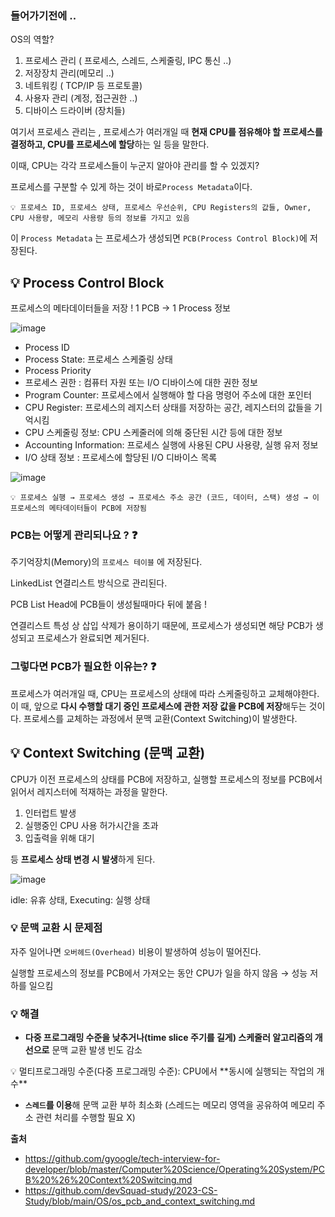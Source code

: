 ### 들어가기전에 ..

OS의 역할?

1. 프로세스 관리 ( 프로세스, 스레드, 스케줄링, IPC 통신 ..)
2. 저장장치 관리(메모리 ..)
3. 네트워킹 ( TCP/IP 등 프로토콜)
4. 사용자 관리 (계정, 접근권한 ..)
5. 디바이스 드라이버 (장치들)

여기서 프로세스 관리는 , 프로세스가 여러개일 때 **현재 CPU를 점유해야 할 프로세스를 결정하고, CPU를 프로세스에 할당**하는 일 등을 말한다. 

이때, CPU는 각각 프로세스들이 누군지 알아야 관리를 할 수 있겠지?

프로세스를 구분할 수 있게 하는 것이 바로`Process Metadata`이다.

```
💡 프로세스 ID, 프로세스 상태, 프로세스 우선순위, CPU Registers의 값들, Owner, CPU 사용량, 메모리 사용량 등의 정보를 가지고 있음
```

이 `Process Metadata` 는 프로세스가 생성되면 `PCB(Process Control Block)`에 저장된다.

## 💡 Process Control Block

프로세스의 메타데이터들을 저장 ! 1 PCB → 1 Process 정보

![image](https://github.com/2024-Computer-Science/2024-Computer-Science/assets/83461362/3c43ab34-5b96-433c-996d-01ce2d1eba08)

- Process ID
- Process State: 프로세스 스케줄링 상태
- Process Priority
- 프로세스 권한 : 컴퓨터 자원 또는 I/O 디바이스에 대한 권한 정보
- Program Counter: 프로세스에서 실행해야 할 다음 명령어 주소에 대한 포인터
- CPU Register: 프로세스의 레지스터 상태를 저장하는 공간, 레지스터의 값들을 기억시킴
- CPU 스케줄링 정보: CPU 스케줄러에 의해 중단된 시간 등에 대한 정보
- Accounting Information: 프로세스 실행에 사용된 CPU 사용량, 실행 유저 정보
- I/O 상태 정보 : 프로세스에 할당된 I/O 디바이스 목록

![image](https://github.com/2024-Computer-Science/2024-Computer-Science/assets/83461362/222e1b00-5b07-4390-9ac1-fe4ae8745355)
```
💡 프로세스 실행 → 프로세스 생성 → 프로세스 주소 공간 (코드, 데이터, 스택) 생성 → 이 프로세스의 메타데이터들이 PCB에 저장됨
```

### PCB는 어떻게 관리되나요 ? ❓

주기억장치(Memory)의 `프로세스 테이블` 에 저장된다.

LinkedList 연결리스트 방식으로 관리된다. 

PCB List Head에 PCB들이 생성될때마다 뒤에 붙음 ! 

연결리스트 특성 상 삽입 삭제가 용이하기 때문에, 프로세스가 생성되면 해당 PCB가 생성되고 프로세스가 완료되면 제거된다.

### 그렇다면 PCB가 필요한 이유는? ❓

프로세스가 여러개일 때, CPU는 프로세스의 상태에 따라 스케줄링하고 교체해야한다. 이 때, 앞으로 **다시 수행할 대기 중인 프로세스에 관한 저장 값을 PCB에 저장**해두는 것이다. 프로세스를 교체하는 과정에서 문맥 교환(Context Switching)이 발생한다.

## 💡 Context Switching (문맥 교환)

CPU가 이전 프로세스의 상태를 PCB에 저장하고, 실행할 프로세스의 정보를 PCB에서 읽어서 레지스터에 적재하는 과정을 말한다.

1. 인터럽트 발생
2. 실행중인 CPU 사용 허가시간을 초과
3. 입출력을 위해 대기

등 **프로세스 상태 변경 시 발생**하게 된다.

![image](https://github.com/2024-Computer-Science/2024-Computer-Science/assets/83461362/141e9278-de71-4a57-a540-8e886f38f4d2)

idle: 유휴 상태, Executing: 실행 상태

### 💡 문맥 교환 시 문제점

자주 일어나면 `오버헤드(Overhead)` 비용이 발생하여 성능이 떨어진다.

실행할 프로세스의 정보를 PCB에서 가져오는 동안 CPU가 일을 하지 않음 → 성능 저하를 일으킴

### 💡 해결

- **다중 프로그래밍 수준을 낮추거나(time slice 주기를 길게) 스케줄러 알고리즘의 개선으로** 문맥 교환 발생 빈도 감소

<aside>
💡 멀티프로그래밍 수준(다중 프로그래밍 수준): CPU에서 **동시에 실행되는 작업의 개수**

</aside>

- **`스레드`를 이용**해 문맥 교환 부하 최소화 (스레드는 메모리 영역을 공유하여 메모리 주소 관련 처리를 수행할 필요 X)

**출처**
* https://github.com/gyoogle/tech-interview-for-developer/blob/master/Computer%20Science/Operating%20System/PCB%20%26%20Context%20Switcing.md
* https://github.com/devSquad-study/2023-CS-Study/blob/main/OS/os_pcb_and_context_switching.md
